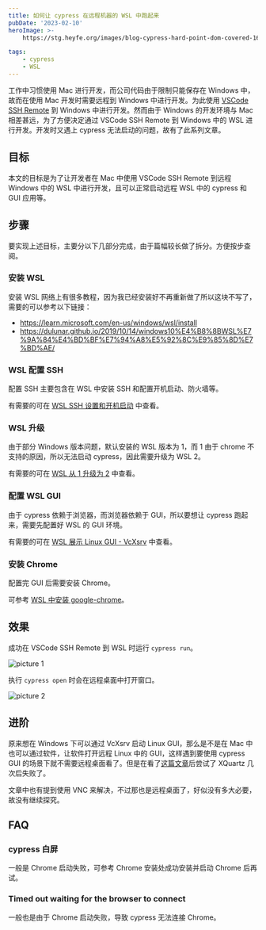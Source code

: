 ```yaml
---
title: 如何让 cypress 在远程机器的 WSL 中跑起来
pubDate: '2023-02-10'
heroImage: >-
    https://stg.heyfe.org/images/blog-cypress-hard-point-dom-covered-1690810838694.png

tags:
    - cypress
    - WSL
---
```


工作中习惯使用 Mac 进行开发，而公司代码由于限制只能保存在 Windows 中，故而在使用 Mac 开发时需要远程到 Windows 中进行开发。为此使用 [VSCode SSH Remote](./vscode-remote-ssh.md) 到 Windows 中进行开发。然而由于 Windows 的开发环境与 Mac 相差甚远，为了方便决定通过 VSCode SSH Remote 到 Windows 中的 WSL 进行开发。开发时又遇上 cypress 无法启动的问题，故有了此系列文章。

## 目标

本文的目标是为了让开发者在 Mac 中使用 VSCode SSH Remote 到远程 Windows 中的 WSL 中进行开发，且可以正常启动远程 WSL 中的 cypress 和 GUI 应用等。

## 步骤

要实现上述目标，主要分以下几部分完成，由于篇幅较长做了拆分。方便按步查阅。

### 安装 WSL

安装 WSL 网络上有很多教程，因为我已经安装好不再重新做了所以这块不写了，需要的可以参考以下链接：

-   https://learn.microsoft.com/en-us/windows/wsl/install
-   https://dulunar.github.io/2019/10/14/windows10%E4%B8%8BWSL%E7%9A%84%E4%BD%BF%E7%94%A8%E5%92%8C%E9%85%8D%E7%BD%AE/

### WSL 配置 SSH

配置 SSH 主要包含在 WSL 中安装 SSH 和配置开机启动、防火墙等。

有需要的可在 [WSL SSH 设置和开机启动](./wsl-ssh-startup-set.md) 中查看。

### WSL 升级

由于部分 Windows 版本问题，默认安装的 WSL 版本为 1，而 1 由于 chrome 不支持的原因，所以无法启动 cypress，因此需要升级为 WSL 2。

有需要的可在 [WSL 从 1 升级为 2](./wsl-upgrade.md) 中查看。

### 配置 WSL GUI

由于 cypress 依赖于浏览器，而浏览器依赖于 GUI，所以要想让 cypress 跑起来，需要先配置好 WSL 的 GUI 环境。

有需要的可在 [WSL 展示 Linux GUI - VcXsrv](./wsl-vcxsrv.md) 中查看。

### 安装 Chrome

配置完 GUI 后需要安装 Chrome。

可参考 [WSL 中安装 google-chrome](./wsl-chrome.md)。

## 效果

成功在 VSCode SSH Remote 到 WSL 时运行 `cypress run`。

![picture 1](https://stg.heyfe.org/images/blog-cypress-on-remote-wsl-58.png)

执行 `cypress open` 时会在远程桌面中打开窗口。

![picture 2](https://stg.heyfe.org/images/blog-cypress-on-remote-wsl-46.png)

## 进阶

原来想在 Windows 下可以通过 VcXsrv 启动 Linux GUI，那么是不是在 Mac 中也可以通过软件，让软件打开远程 Linux 中的 GUI，这样遇到要使用 cypress GUI 的场景下就不需要远程桌面看了。但是在看了[这篇文章](https://uisapp2.iu.edu/confluence-prd/pages/viewpage.action?pageId=280461906)后尝试了 XQuartz 几次后失败了。

文章中也有提到使用 VNC 来解决，不过那也是远程桌面了，好似没有多大必要，故没有继续探究。

## FAQ

### cypress 白屏

一般是 Chrome 启动失败，可参考 Chrome 安装处成功安装并启动 Chrome 后再试。

### Timed out waiting for the browser to connect

一般也是由于 Chrome 启动失败，导致 cypress 无法连接 Chrome。